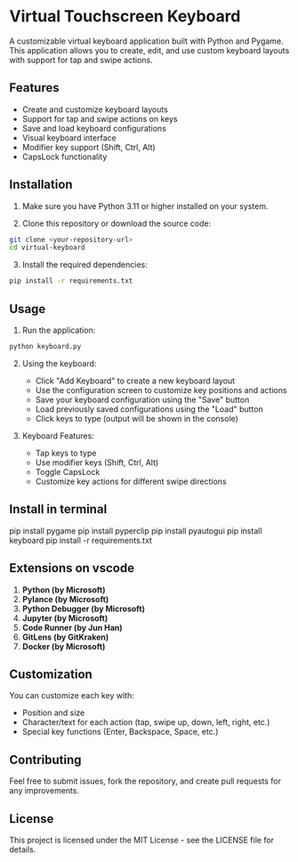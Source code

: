 # Virtual Touchscreen Keyboard

A customizable virtual keyboard application built with Python and Pygame. This application allows you to create, edit, and use custom keyboard layouts with support for tap and swipe actions.

## Features

- Create and customize keyboard layouts
- Support for tap and swipe actions on keys
- Save and load keyboard configurations
- Visual keyboard interface
- Modifier key support (Shift, Ctrl, Alt)
- CapsLock functionality

## Installation

1. Make sure you have Python 3.11 or higher installed on your system.

2. Clone this repository or download the source code:
```bash
git clone <your-repository-url>
cd virtual-keyboard
```

3. Install the required dependencies:
```bash
pip install -r requirements.txt
```

## Usage

1. Run the application:
```bash
python keyboard.py
```
2. Using the keyboard:
   - Click "Add Keyboard" to create a new keyboard layout
   - Use the configuration screen to customize key positions and actions
   - Save your keyboard configuration using the "Save" button
   - Load previously saved configurations using the "Load" button
   - Click keys to type (output will be shown in the console)

3. Keyboard Features:
   - Tap keys to type
   - Use modifier keys (Shift, Ctrl, Alt)
   - Toggle CapsLock
   - Customize key actions for different swipe directions

   
## Install in terminal

pip install pygame
pip install pyperclip
pip install pyautogui
pip install keyboard
pip install -r requirements.txt


## Extensions on vscode

1. **Python (by Microsoft)**
2. **Pylance (by Microsoft)**
3. **Python Debugger (by Microsoft)**
4. **Jupyter (by Microsoft)**
5. **Code Runner (by Jun Han)**
6. **GitLens (by GitKraken)**
7. **Docker (by Microsoft)**


## Customization

You can customize each key with:
- Position and size
- Character/text for each action (tap, swipe up, down, left, right, etc.)
- Special key functions (Enter, Backspace, Space, etc.)

## Contributing

Feel free to submit issues, fork the repository, and create pull requests for any improvements.

## License

This project is licensed under the MIT License - see the LICENSE file for details. 

